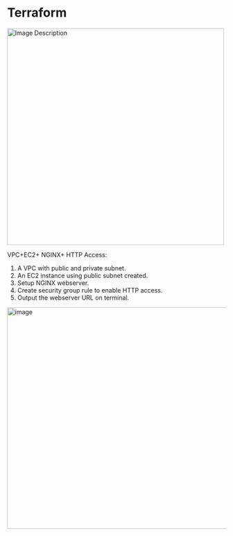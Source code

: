 # Terraform
<img src="https://github.com/user-attachments/assets/3406ef13-916b-4795-8b68-a35824b67abf" alt="Image Description" width="500"/>




VPC+EC2+ NGINX+ HTTP Access:  

  1. A VPC with public and private subnet.
  2. An EC2 instance using public subnet created.
  3. Setup NGINX webserver.
  4. Create security group rule to enable HTTP access.
  5. Output the webserver URL on terminal.
     
<img width="511" alt="image" src="https://github.com/user-attachments/assets/c0e7cda7-bbc5-4527-9955-e9fce7985563">
